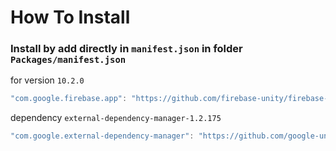 # How To Install

### Install by add directly in `manifest.json` in folder `Packages/manifest.json`

for version `10.2.0`
```csharp
"com.google.firebase.app": "https://github.com/firebase-unity/firebase-app.git#10.2.0",
```

dependency `external-dependency-manager-1.2.175`
```csharp
"com.google.external-dependency-manager": "https://github.com/google-unity/external-dependency-manager.git#1.2.175",
```
